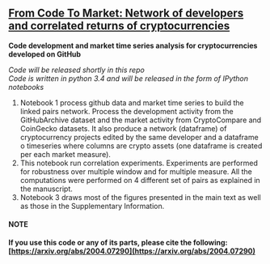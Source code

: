 ## [From Code To Market: Network of developers and correlated returns of cryptocurrencies](https://arxiv.org/abs/2004.07290)

__Code development and market time series analysis for cryptocurrencies developed on GitHub__

_Code will be released shortly in this repo_  
_Code is written in python 3.4 and will be released in the form of IPython notebooks_


1. Notebook 1 process github data and market time series to build the linked pairs network. Process the development activity from the GitHubArchive dataset and the market activity from CryptoCompare and CoinGecko datasets. It also produce a network (dataframe) of cryptocurrency projects edited by the same developer and a dataframe o timeseries where columns are crypto assets (one dataframe is created per each market measure).
2. This notebook run correlation experiments. Experiments are performed for robustness over multiple window and for multiple measure. All the computations were performed on 4 different set of pairs as explained in the manuscript.
3. Notebook 3 draws most of the figures presented in the main text as well as those in the Supplementary Information.

#### NOTE
__If you use this code or any of its parts, please cite the following: [https://arxiv.org/abs/2004.07290](https://arxiv.org/abs/2004.07290)__
